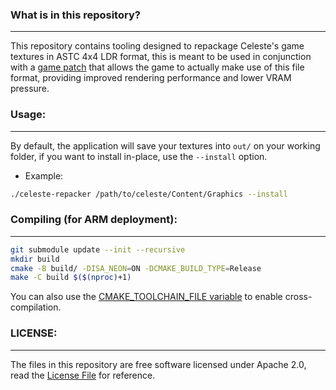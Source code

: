 ### What is in this repository?
-------------

This repository contains tooling designed to repackage Celeste's game textures in ASTC 4x4 LDR format, this is meant to
be used in conjunction with a [game patch](https://github.com/JohnnyonFlame/FNAPatches) that allows the game to actually make use of this file format, providing
improved rendering performance and lower VRAM pressure.

### Usage:
-------------

By default, the application will save your textures into `out/` on your working folder, if you want to install in-place, use the `--install` option.

- Example:
```bash
./celeste-repacker /path/to/celeste/Content/Graphics --install
```

### Compiling (for ARM deployment):
-------------

```bash
git submodule update --init --recursive
mkdir build
cmake -B build/ -DISA_NEON=ON -DCMAKE_BUILD_TYPE=Release
make -C build $($(nproc)+1)
```

You can also use the [CMAKE_TOOLCHAIN_FILE variable](https://cmake.org/cmake/help/latest/variable/CMAKE_TOOLCHAIN_FILE.html) to enable cross-compilation.

### LICENSE:
-------------

The files in this repository are free software licensed under Apache 2.0, read the [License File](LICENSE.txt) for reference.
